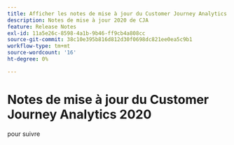 ```yaml
---
title: Afficher les notes de mise à jour du Customer Journey Analytics 2020
description: Notes de mise à jour 2020 de CJA
feature: Release Notes
exl-id: 11a5e26c-8598-4a1b-9b46-ff9cb4a808cc
source-git-commit: 38c10e395b816d812d30f0698dc821ee0ea5c9b1
workflow-type: tm+mt
source-wordcount: '16'
ht-degree: 0%

---
```


# Notes de mise à jour du Customer Journey Analytics 2020

pour suivre
